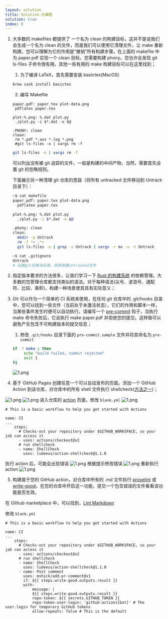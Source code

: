 ```yaml
---
layout: solution
title: Solution-元编程
solution: true
index: 8
---
```


1. 大多数的 makefiles 都提供了 一个名为 clean 的构建目标，这并不是说我们会生成一个名为 clean 的文件，而是我们可以使用它清理文件，让 make 重新构建。您可以理解为它的作用是“撤销”所有构建步骤。在上面的 makefile 中为 paper.pdf 实现一个 clean 目标。您需要构建 phony。您也许会发现 git ls-files 子命令很有用。其他一些有用的 make 构建目标可以在这里找到；

   1. 为了编译 LaTeX，首先需要安装 basictex(MacOS)
   ```bash
   brew cask install basictex
   ```
   2. 编写 Makefile
   ```
   paper.pdf: paper.tex plot-data.png
   	pdflatex paper.tex

   plot-%.png: %.dat plot.py
   	./plot.py -i $*.dat -o $@

   .PHONY: clean
   clean:
   	rm *.pdf *.aux *.log *.png
   	#git ls-files -o | xargs rm -f
   ```
   ```bash
   git ls-files -o | xargs rm -f 
   ```
   可以列出没有被 git 追踪的文件，一般是构建的中间产物，当然，需要首先设置 git 的忽略规则。

   下面展示另一种清理 git 仓库的思路（将所有 untracked 文件移动到 Untrack 目录下）：
   ```bash
   ~$ cat makefile
   paper.pdf: paper.tex plot-data.png
     pdflatex paper.tex

   plot-%.png: %.dat plot.py
     ./plot.py -i $*.dat -o $@

   .phony: clean
   clean:
     mkdir -p Untrack
     rm -f *~ .*~
     git ls-files -o | grep -v Untrack | xargs -r mv -u -t Untrack

   ~$ cat .gitignore
   Untrack
   # 设置git忽略该目录，用来放置untracked文件
   ```

2. 指定版本要求的方法很多，让我们学习一下 [Rust 的构建系统](https://doc.rust-lang.org/cargo/reference/specifying-dependencies.html) 的依赖管理。大多数的包管理仓库都支持类似的语法。对于每种语法(尖号、波浪号、通配符、比较、乘积)，构建一种场景使其具有实际意义；


3. Git 可以作为一个简单的 CI 系统来使用，在任何 git 仓库中的 .git/hooks 目录中，您可以找到一些文件（当前处于未激活状态），它们的作用和脚本一样，当某些事件发生时便可以自动执行。请编写一个 [pre-commit](https://git-scm.com/docs/githooks#_pre_commit) 钩子，当执行 make 命令失败后，它会执行 make paper.pdf 并拒绝您的提交。这样做可以避免产生包含不可构建版本的提交信息；

   1. 修改 `.git/hooks` 目录下面的 `pre-commit.sample` 文件并将其命名为 `pre-commit`
   ```bash
   if  ! make ; then
        echo "build failed, commit rejected"
        exit 1
   fi
   ```
   ![1.png]({{site.url}}/2020/solutions/images/8/1.png)


4. 基于 GitHub Pages 创建任意一个可以自动发布的页面。添加一个 GitHub Action 到该仓库，对仓库中的所有 shell 文件执行 shellcheck([方法之一](https://github.com/marketplace/actions/shellcheck))；

![1.png]({{site.url}}/2020/solutions/images/8/2.png)
![1.png]({{site.url}}/2020/solutions/images/8/3.png)
进入仓库的 [action](https://github.com/missing-semester-cn/The-Missing-Solutions/actions) 
页面，修改 `blank.yml`
![1.png]({{site.url}}/2020/solutions/images/8/4.png)
```
# This is a basic workflow to help you get started with Actions

name: CI
...
    steps:
      # Checks-out your repository under $GITHUB_WORKSPACE, so your job can access it
      - uses: actions/checkout@v2
      # run shellcheck
      - name: ShellCheck
        uses: ludeeus/action-shellcheck@1.1.0
```
执行 action 后，可能会出现错误
![1.png]({{site.url}}/2020/solutions/images/8/5.png)
根据提示修改错误
![1.png]({{site.url}}/2020/solutions/images/8/6.png)
重新执行 action
![1.png]({{site.url}}/2020/solutions/images/8/7.png)

5. 构建属于您的 GitHub action，对仓库中所有的 .md 文件执行 [proselint](http://proselint.com/) 或 [write-good](https://github.com/btford/write-good)，在您的仓库中开启这一功能，提交一个包含错误的文件看看该功能是否生效。

在 Github marketplace 中，可以找到，[Lint Markdown](https://github.com/marketplace/actions/lint-markdown)

修改 `blank.yml`
```
# This is a basic workflow to help you get started with Actions

name: CI
...
    steps:
      # Checks-out your repository under $GITHUB_WORKSPACE, so your job can access it
      - uses: actions/checkout@v2
      # run shellcheck
      - name: ShellCheck
        uses: ludeeus/action-shellcheck@1.1.0
      - name: Post comment
        uses: mshick/add-pr-comment@v1
        if: ${{ steps.write-good.outputs.result }}
        with:
            message: |
            ${{ steps.write-good.outputs.result }}
            repo-token: ${{ secrets.GITHUB_TOKEN }}
            repo-token-user-login: 'github-actions[bot]' # The user.login for temporary GitHub tokens
            allow-repeats: false # This is the default
```
